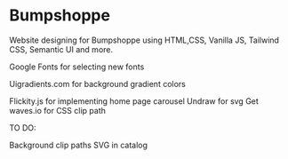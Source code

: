 # Bumpshoppe

Website designing for Bumpshoppe using HTML,CSS, Vanilla JS, Tailwind CSS, Semantic UI and more.

Google Fonts for selecting new fonts

Uigradients.com for background gradient colors

Flickity.js for implementing home page carousel
Undraw for svg
Get waves.io for CSS clip path

TO DO:

Background clip paths
SVG in catalog
